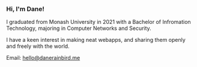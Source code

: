 ### Hi, I'm Dane!

I graduated from Monash University in 2021 with a Bachelor of Infromation Technology, majoring in Computer Networks and Security. 

I have a keen interest in making neat webapps, and sharing them openly and freely with the world.

Email: hello@danerainbird.me
